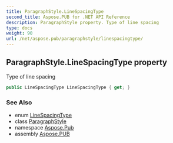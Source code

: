 ```yaml
---
title: ParagraphStyle.LineSpacingType
second_title: Aspose.PUB for .NET API Reference
description: ParagraphStyle property. Type of line spacing
type: docs
weight: 90
url: /net/aspose.pub/paragraphstyle/linespacingtype/
---
```

## ParagraphStyle.LineSpacingType property

Type of line spacing

```csharp
public LineSpacingType LineSpacingType { get; }
```

### See Also

* enum [LineSpacingType](../../linespacingtype/)
* class [ParagraphStyle](../)
* namespace [Aspose.Pub](../../paragraphstyle/)
* assembly [Aspose.PUB](../../../)


